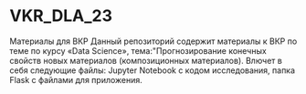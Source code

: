 # VKR_DLA_23
Материалы для ВКР
Данный репозиторий содержит материалы к ВКР по теме по курсу «Data Science», тема:"Прогнозирование конечных свойств новых материалов (композиционных материалов). Влючет в себя следующие файлы:
Jupyter Notebook с кодом исследования,
папка Flask с файлами для приложения.

